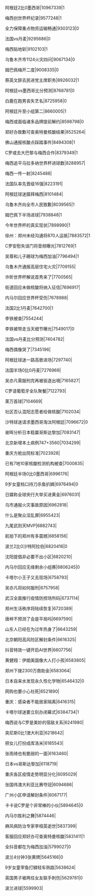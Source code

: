 阿根廷2比0墨西哥|10967339|1

梅西创世界杯纪录|9577248|1

全力保障重点物资运输畅通|9303123|0

法国vs丹麦|9295686|0

梅西贴地斩|9102103|1

乌鲁木齐市1124火灾四问|9067134|0

姆巴佩梅开二度|9008335|0

蔡英文辞去民进党主席职务|8926032|1

阿根廷vs墨西哥比分预测|8768781|0

白鹿在跑男丧失艺名|8725958|0

阿根廷升至小组第二|8660005|1

梅西或面临诸多品牌提前解约|8598798|0

郑好办致歉可查奥特曼核酸结果|8525264|

佛山通报核酸点踩踏事件|8494308|1

C罗或去大巴黎与梅西合作|8379349|1

梅西追平马拉多纳世界杯进球数|8288957|

梅西一传一射|8245488|

法国队率先晋级16强|8223191|

阿根廷球迷膜拜梅西|8101484|

乌鲁木齐向全市人民致歉|8039565|1

姆巴佩下半场进球|7938848|1

今年世界杯的真实现状|7898990|1

徐州：郑州未经沟通将870人运抵|7883572|1

C罗安慰失误门将音频曝光|7812769|1

吴尊和儿子踢球为梅西加油|7796494|1

乌鲁木齐通报高层住宅火灾|7709155|

许昕世界杯解说首秀来了|7700565|

街道回应未做核酸将纳入征信|7696917|

内马尔回应世界杯受伤|7678988|

法国2比1丹麦|7642700|1

李铁被查|7554244|

李铁被带走当天细节曝光|7549017|0

法国vs丹麦比分预测|7404782|

梅西偶像哭了|7345196|

阿根廷球迷一路高歌进场|7297740|

法国半场0比0丹麦|7276969|

吴亦凡需服刑完再被驱逐出境|7165827|

C罗请葡萄牙全队聚餐|7122793|

莱万首球|7104669|

社区否认混阳志愿者给做核酸|7102034|

沙特球迷请求墨西哥淘汰阿根廷|7096672|0

谢晖分析日本稳赢哥斯达黎加|7083147|

北京新增本土病例747+3560|7034299|

重庆方舱出院标准|7023928|

已有7地10家核酸检测机构被查|7000835|

阿根廷半场0比0墨西哥|6996176|

9岁女童档口持刀杀鱼扒鳞|6976494|0

日媒称全球央行大举买进黄金|6976031|

乌市通报火灾事故原因|6962818|

什么是聚众淫乱罪|6955423|

九尾武则天MVP|6882743|

航拍下的郑州有多震撼|6858156|

波兰2比0沙特阿拉伯|6820416|0

沈阳提倡非必要不出小区|6820210|

内马尔回应无缘剩余小组赛|6806245|0

卡塔尔小王子又去现场|6758793|

吴亦凡将如何服刑|6757958|

武汉全面推行疫情防控场所码|6737114|

郑州生活秩序将陆续恢复|6720389|

唐梓不预测了会是平局吗|6697590|

山东人已经在为过年热身了|6643259|

北京朝阳高风险区解封条件|6616325|

抖音特效一键开启AI世界|6607756|

黄健翔：伊朗美国像大人打小孩|6583805|

郑州下拨2300万救助金|6583064|

日本自来水发现永久性化学物|6546432|0

网购也要小心社死|6521890|

重庆：感染者不能居家隔离|6416315|

卡塔尔球迷要立刻办闭幕式|6384734|1

梅西说与C罗是美妙的宿敌关系|6241980|

突尼斯0比1澳大利亚|6218642|

把女儿打扮成库洛米|6185543|

张雨绮也有脆弱的一面|6163460|

日本vs哥斯达黎加|6118719|

重庆各区疫情走势明显分化|6095029|

张国伟澳大利亚比赛夺冠|6094686|

广州小区申请解封条件|6067177|

卡卡说C罗是个非常棒的小伙|5894645|0

内马尔胜利之舞|5874446|

麻风病防治专家李桓英逝世|5837399|

客服回应郑好办可查奥特曼核酸|5831411|1

全抖音都在为梅西加油|5799027|0

波兰4分钟3张黄牌|5645166|0

9岁女童宰鱼打鳞轻车熟路|5638624|

英国男子被两任女友联手刺伤|5629781|0

波兰进球|5599903|

